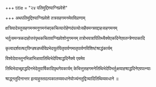 +++
title = "२४ पतिमुद्दिश्याग्निप्रवेशे"

+++
अथपतिमुद्दिश्याग्निप्रवेशे तत्रसहगमनमेवविप्राणाम्

क्षत्रियादेस्तुसहगमनमनुगमनंचएकचित्यारोहेणदंपत्योःसहैवमन्त्रवद्दाहःसहगमनम्

भर्तुःसमन्त्रकदाहोत्तरंपृथकचितावग्निप्रवेशोनुगमनम् तत्रोभयत्रापितिथ्यैक्येएकदिनेएवतन्त्रेणपाकादि

कृत्वादर्शवत्षट्‌पिण्डषडर्घ्यविप्रभेदयुतंपितृपार्वणमातृपार्वणविशिष्टंश्राद्धंकार्यम्

विश्वेदेवास्तुनभिन्नाभिन्नावातिथिभेदेपिश्राद्धदिनैक्ये एवमेव

तिथिभेदाच्छ्राद्धदिनभेदेतुवार्षिकादिपृथगेवकार्यम् केचित्तुसहगमनेतिथिभेदेपिभर्तुःक्षयाहश्राद्धदिनेएवपत्न्याः

श्राद्ध्नतुदिनान्तर इत्याहुस्तदल्पकालव्यवधानेयोज्यंनतुद्वित्र्यादितिथिव्यवधाने ॥
